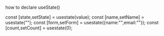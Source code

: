 how to declare useState()

const [state,setState] = usestate(value);
const [name,setName] = usestate("");
const [form,setForm] = usestate({name:"",email:""});
const [count,setCount] = usestate(0);
